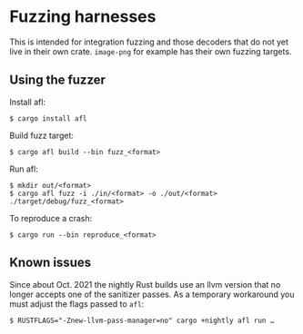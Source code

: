 # Fuzzing harnesses

This is intended for integration fuzzing and those decoders that do not yet
live in their own crate. `image-png` for example has their own fuzzing targets.

## Using the fuzzer

Install afl:

    $ cargo install afl

Build fuzz target:

    $ cargo afl build --bin fuzz_<format>

Run afl:

    $ mkdir out/<format>
    $ cargo afl fuzz -i ./in/<format> -o ./out/<format> ./target/debug/fuzz_<format>

To reproduce a crash:

    $ cargo run --bin reproduce_<format>


## Known issues

Since about Oct. 2021 the nightly Rust builds use an llvm version that no
longer accepts one of the sanitizer passes. As a temporary workaround you must
adjust the flags passed to `afl`:

    $ RUSTFLAGS="-Znew-llvm-pass-manager=no" cargo +nightly afl run …
